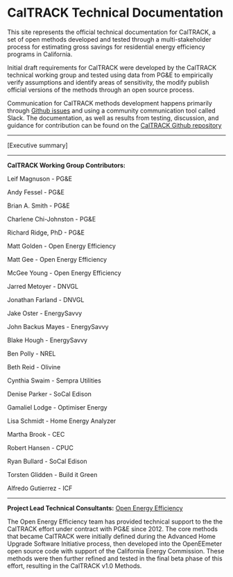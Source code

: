# CalTRACK Technical Documentation

This site represents the official technical documentation for CalTRACK, a set of open methods developed and tested through a multi-stakeholder process for estimating gross savings for residential energy efficiency programs in California.

Initial draft requirements for CalTRACK were developed by the CalTRACK technical working group and tested using data from PG&E to empirically verify assumptions and identify areas of sensitivity, the modify publish official versions of the methods through an open source process. 

Communication for CalTRACK methods development happens primarily through [Github issues](https://github.com/impactlab/caltrack/issues) and using a community communication tool called Slack. The documentation, as well as results from testing, discussion, and guidance for contribution can be found on the [CalTRACK Github repository](https://github.com/impactlab/caltrack)

-----

[Executive summary]

-----

**CalTRACK Working Group Contributors:**

Leif Magnuson - PG&E

Andy Fessel - PG&E

Brian A. Smith - PG&E

Charlene Chi-Johnston - PG&E

Richard Ridge, PhD - PG&E

Matt Golden - Open Energy Efficiency

Matt Gee - Open Energy Efficiency

McGee Young - Open Energy Efficiency

Jarred Metoyer - DNVGL

Jonathan Farland - DNVGL

Jake Oster -  EnergySavvy

John Backus Mayes - EnergySavvy

Blake Hough - EnergySavvy

Ben Polly - NREL

Beth Reid - Olivine

Cynthia Swaim - Sempra Utilities

Denise Parker - SoCal Edison

Gamaliel Lodge - Optimiser Energy

Lisa Schmidt - Home Energy Analyzer

Martha Brook - CEC

Robert Hansen - CPUC

Ryan Bullard - SoCal Edison

Torsten Glidden - Build it Green

Alfredo Gutierrez - ICF

-----

**Project Lead Technical Consultants:**
[Open Energy Efficiency](http://openeemeter.org)

The Open Energy Efficiency team has provided technical support to the the CalTRACK effort under contract with PG&E since 2012. The core methods that became CalTRACK were initially defined during the Advanced Home Upgrade Software Initiative process, then developed into the OpenEEmeter open source code with support of the California Energy Commission. These methods were then further refined and tested in the final beta phase of this effort, resulting in the CalTRACK v1.0 Methods.
